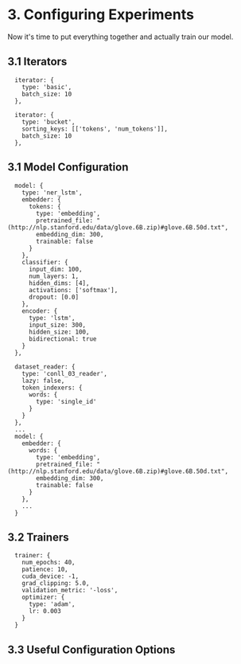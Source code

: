 # 3. Configuring Experiments

Now it's time to put everything together and actually train our model.

## 3.1 Iterators

```
  iterator: {
    type: 'basic',
    batch_size: 10
  },
```

```
  iterator: {
    type: 'bucket',
    sorting_keys: [['tokens', 'num_tokens']],
    batch_size: 10
  },
```

## 3.1 Model Configuration

```
  model: {
    type: 'ner_lstm',
    embedder: {
      tokens: {
        type: 'embedding',
        pretrained_file: "(http://nlp.stanford.edu/data/glove.6B.zip)#glove.6B.50d.txt",
        embedding_dim: 300,
        trainable: false
      }
    },
    classifier: {
      input_dim: 100,
      num_layers: 1,
      hidden_dims: [4],
      activations: ['softmax'],
      dropout: [0.0]
    },
    encoder: {
      type: 'lstm',
      input_size: 300,
      hidden_size: 100,
      bidirectional: true
    }
  },
```

```
  dataset_reader: {
    type: 'conll_03_reader',
    lazy: false,
    token_indexers: {
      words: {
        type: 'single_id'
      }
    }
  },
  ...
  model: {
    embedder: {
      words: {
        type: 'embedding',
        pretrained_file: "(http://nlp.stanford.edu/data/glove.6B.zip)#glove.6B.50d.txt",
        embedding_dim: 300,
        trainable: false
      }
    },
    ...
  }
```

## 3.2 Trainers

```
  trainer: {
    num_epochs: 40,
    patience: 10,
    cuda_device: -1,
    grad_clipping: 5.0,
    validation_metric: '-loss',
    optimizer: {
      type: 'adam',
      lr: 0.003
    }
  }
```

## 3.3 Useful Configuration Options
